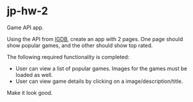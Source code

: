 # jp-hw-2
Game API app.

Using the API from [IGDB](https://api.igdb.com/), create an app with 2 pages.  One page should show popular games, and the other should show top rated.

The following required functionality is completed:
* User can view a list of popular games.  Images for the games must be loaded as well.
* User can view game details by clicking on a image/description/title.

Make it look good.
